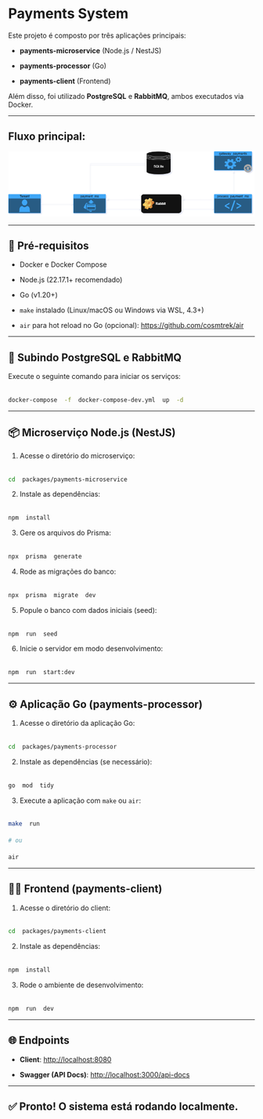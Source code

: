 # Payments System


Este projeto é composto por três aplicações principais:


-  **payments-microservice** (Node.js / NestJS)

-  **payments-processor** (Go)

-  **payments-client** (Frontend)

Além disso, foi utilizado **PostgreSQL** e **RabbitMQ**, ambos executados via Docker.

---
## Fluxo principal:

![Fluxo Principal](./docs/fluxo-principal.png)

---


## 🚀 Pré-requisitos


- Docker e Docker Compose

- Node.js (22.17.1+ recomendado)

- Go (v1.20+)

-  `make` instalado (Linux/macOS ou Windows via WSL, 4.3+)

-  `air` para hot reload no Go (opcional): https://github.com/cosmtrek/air


---


## 🐘 Subindo PostgreSQL e RabbitMQ


Execute o seguinte comando para iniciar os serviços:


```bash

docker-compose  -f  docker-compose-dev.yml  up  -d

```


---


## 📦 Microserviço Node.js (NestJS)


1. Acesse o diretório do microserviço:


```bash

cd  packages/payments-microservice

```


2. Instale as dependências:


```bash

npm  install

```


3. Gere os arquivos do Prisma:


```bash

npx  prisma  generate

```


4. Rode as migrações do banco:


```bash

npx  prisma  migrate  dev

```


5. Popule o banco com dados iniciais (seed):


```bash

npm  run  seed

```


6. Inicie o servidor em modo desenvolvimento:


```bash

npm  run  start:dev

```


---


## ⚙️ Aplicação Go (payments-processor)


1. Acesse o diretório da aplicação Go:


```bash

cd  packages/payments-processor

```


2. Instale as dependências (se necessário):


```bash

go  mod  tidy

```

3. Execute a aplicação com `make` ou `air`:


```bash

make  run

# ou

air

```
---

## 🧑‍💻 Frontend (payments-client)

1. Acesse o diretório do client:

```bash

cd  packages/payments-client

```

2. Instale as dependências:


```bash

npm  install

```

3. Rode o ambiente de desenvolvimento:


```bash

npm  run  dev

```

---


## 🌐 Endpoints

-  **Client**: [http://localhost:8080](http://localhost:8080)

-  **Swagger (API Docs)**: [http://localhost:3000/api-docs](http://localhost:3000/api-docs)

---

## ✅ Pronto! O sistema está rodando localmente.
